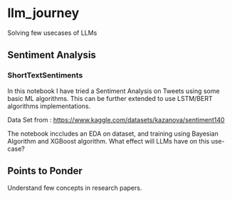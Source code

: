 # llm_journey
Solving few usecases of LLMs

## Sentiment Analysis
### ShortTextSentiments
In this notebook I have tried a Sentiment Analysis on Tweets using some basic ML algorithms. This can be further extended to use LSTM/BERT algorithms implementations.

Data Set from : https://www.kaggle.com/datasets/kazanova/sentiment140

The notebook inccludes an EDA on dataset, and training using Bayesian Algorithm and XGBoost algorithm. What effect will LLMs have on this use-case?

## Points to Ponder
Understand few concepts in research papers.
